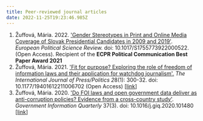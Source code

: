 ```yaml
---
title: Peer-reviewed journal articles
date: 2022-11-25T19:23:46.985Z
---
```

1. Žuffová, Mária. 2022. ['Gender Stereotypes in Print and Online Media Coverage of Slovak Presidential Candidates in 2009 and 2019﻿'](https://www.cambridge.org/core/journals/european-political-science-review/article/gender-stereotypes-in-print-and-online-media-coverage-of-slovak-presidential-candidates-in-2009-and-2019/049B1B5A9E896DD51198410CF7434217#article). *European Political Science Review.* doi: 10.1017/S1755773922000522. (Open Access).[](/assets/downloads/2021-Zuffova-IJPP.pdf) Recipient of the **ECPR Political Communication Best Paper Award 2021**
2. Žuffová, Mária. 2021. ['Fit for purpose? Exploring the role of freedom of information laws and their application for watchdog journalism'.](https://journals.sagepub.com/doi/full/10.1177/19401612211006702) *The International Journal of Press/Politics 2*8(1): 300-32. doi: 10.1177/19401612211006702 (Open Access) [[link](/assets/downloads/2021-Zuffova-IJPP.pdf)]
3. Žuffová, Mária. 2020. ['Do FOI laws and open government data deliver as anti-corruption policies? Evidence from a cross-country study'](https://www.sciencedirect.com/science/article/pii/S0740624X1930560X). *Government Information Quarterly* 37(3). doi: 10.1016/j.giq.2020.101480 [[link](/assets/downloads/zuffova_accepted_manuscript_GIQ.pdf)]
